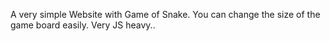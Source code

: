 A very simple Website with Game of Snake.
You can change the size of the game board easily.
Very JS heavy..
